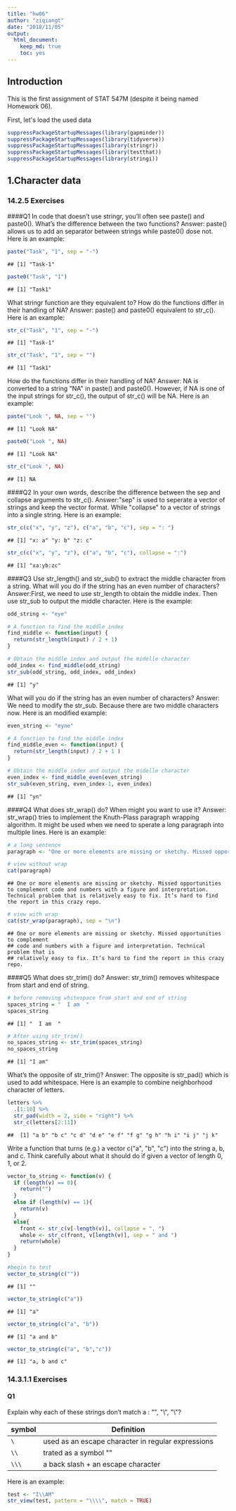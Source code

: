 ```yaml
---
title: "hw06"
author: "ziqiangt"
date: "2018/11/05"
output:
  html_document:
    keep_md: true
    toc: yes
---
```

## Introduction
This is the first assignment of STAT 547M (despite it being named Homework 06).

First, let's load the used data

```r
suppressPackageStartupMessages(library(gapminder))
suppressPackageStartupMessages(library(tidyverse))
suppressPackageStartupMessages(library(stringr))
suppressPackageStartupMessages(library(testthat))
suppressPackageStartupMessages(library(stringi))
```


## 1.Character data
### 14.2.5 Exercises
####Q1
In code that doesn’t use stringr, you’ll often see paste() and paste0(). What’s the difference between the two functions? 
Answer: paste() allows us to add an separator between strings while paste0() dose not. Here is an example:

```r
paste("Task", "1", sep = "-")
```

```
## [1] "Task-1"
```

```r
paste0("Task", "1")
```

```
## [1] "Task1"
```

What stringr function are they equivalent to? How do the functions differ in their handling of NA?
Answer: paste() and paste0() equivalent to str_c(). Here is an example:

```r
str_c("Task", "1", sep = "-") 
```

```
## [1] "Task-1"
```

```r
str_c("Task", "1", sep = "")
```

```
## [1] "Task1"
```

How do the functions differ in their handling of NA?
Answer: NA is converted to a string "NA" in paste() and paste0(). However, if NA is one of the input strings for str_c(), the output of str_c() will be NA. Here is an example:

```r
paste("Look ", NA, sep = "")
```

```
## [1] "Look NA"
```

```r
paste0("Look ", NA)
```

```
## [1] "Look NA"
```

```r
str_c("Look ", NA)
```

```
## [1] NA
```

####Q2
In your own words, describe the difference between the sep and collapse arguments to str_c().
Answer:"sep" is used to seperate a vector of strings and keep the vector format. While "collapse" to a vector of strings into a single string. Here is an example:

```r
str_c(c("x", "y", "z"), c("a", "b", "c"), sep = ": ")
```

```
## [1] "x: a" "y: b" "z: c"
```

```r
str_c(c("x", "y", "z"), c("a", "b", "c"), collapse = ":")
```

```
## [1] "xa:yb:zc"
```

####Q3
Use str_length() and str_sub() to extract the middle character from a string. What will you do if the string has an even number of characters?
Answer:First, we need to use str_length to obtain the middle index. Then use str_sub to output the middle character. Here is the example:

```r
odd_string <- "eye"

# A function to find the middle index
find_middle <- function(input) {
  return(str_length(input) / 2 + 1)
}

# Obtain the middle index and output the midelle character
odd_index <- find_middle(odd_string) 
str_sub(odd_string, odd_index, odd_index)
```

```
## [1] "y"
```

What will you do if the string has an even number of characters?
Answer: We need to modify the str_sub. Because there are two middle characters now. Here is an modified example:

```r
even_string <- "eyne"

# A function to find the middle index
find_middle_even <- function(input) {
  return(str_length(input) / 2 + 1 )
}

# Obtain the middle index and output the midelle character
even_index <- find_middle_even(even_string) 
str_sub(even_string, even_index-1, even_index)
```

```
## [1] "yn"
```


####Q4
What does str_wrap() do? When might you want to use it?
Answer: str_wrap() tries to implement the Knuth-Plass paragraph wrapping algorithm. It might be used when we need to sperate a long paragraph into multiple lines. Here is an example:

```r
# a long sentence 
paragraph <- "One or more elements are missing or sketchy. Missed opportunities to complement code and numbers with a figure and interpretation. Technical problem that is relatively easy to fix. It’s hard to find the report in this crazy repo."

# view without wrap
cat(paragraph)
```

```
## One or more elements are missing or sketchy. Missed opportunities to complement code and numbers with a figure and interpretation. Technical problem that is relatively easy to fix. It’s hard to find the report in this crazy repo.
```

```r
# view with wrap
cat(str_wrap(paragraph), sep = "\n")
```

```
## One or more elements are missing or sketchy. Missed opportunities to complement
## code and numbers with a figure and interpretation. Technical problem that is
## relatively easy to fix. It’s hard to find the report in this crazy repo.
```

####Q5
What does str_trim() do? 
Answer: str_trim() removes whitespace from start and end of string. 

```r
# before removing whitespace from start and end of string
spaces_string = "  I am  "
spaces_string
```

```
## [1] "  I am  "
```

```r
# After using str_trim() 
no_spaces_string <- str_trim(spaces_string)
no_spaces_string
```

```
## [1] "I am"
```

What’s the opposite of str_trim()?
Answer: The opposite is str_pad() which is used to add whitespace. Here is an example to combine neighborhood character of letters.

```r
letters %>%
  .[1:10] %>% 
  str_pad(width = 2, side = "right") %>%
  str_c(letters[2:11])
```

```
##  [1] "a b" "b c" "c d" "d e" "e f" "f g" "g h" "h i" "i j" "j k"
```

Write a function that turns (e.g.) a vector c("a", "b", "c") into the string a, b, and c. Think carefully about what it should do if given a vector of length 0, 1, or 2.

```r
vector_to_string <- function(v) {
  if (length(v) == 0){
    return("")
  }
  else if (length(v) == 1){
    return(v)
  }
  else{
    front <- str_c(v[-length(v)], collapse = ", ")
    whole <- str_c(front, v[length(v)], sep = " and ")
    return(whole)
  }
}

#begin to test
vector_to_string(c(""))
```

```
## [1] ""
```

```r
vector_to_string(c("a"))
```

```
## [1] "a"
```

```r
vector_to_string(c("a", "b"))
```

```
## [1] "a and b"
```

```r
vector_to_string(c("a", "b","c"))
```

```
## [1] "a, b and c"
```

### 14.3.1.1 Exercises
#### Q1
Explain why each of these strings don’t match a \: "\", "\\", "\\\"?

symbol | Definition
----------------|------------------
   `\`      |  used as an escape character in regular expressions
   `\\`     | trated as a symbol "\"
   `\\\`    | a back slash + an escape character
   
Here is an example:

```r
test <- "I\\AM"
str_view(test, pattern = "\\\\", match = TRUE)
```

<!--html_preserve--><div id="htmlwidget-975a4ce65b35e681f42a" style="width:960px;height:100%;" class="str_view html-widget"></div>
<script type="application/json" data-for="htmlwidget-975a4ce65b35e681f42a">{"x":{"html":"<ul>\n  <li>I<span class='match'>\\<\/span>AM<\/li>\n<\/ul>"},"evals":[],"jsHooks":[]}</script><!--/html_preserve-->

####Q2
How would you match the sequence "'\?
Answer: Both ' and \ need to be escaped in regex.

```r
test <- "\"'\\AM"
test
```

```
## [1] "\"'\\AM"
```

```r
str_view(test, pattern = "\"\\'\\\\", match = TRUE)
```

<!--html_preserve--><div id="htmlwidget-1f06c33cce3008c18688" style="width:960px;height:100%;" class="str_view html-widget"></div>
<script type="application/json" data-for="htmlwidget-1f06c33cce3008c18688">{"x":{"html":"<ul>\n  <li><span class='match'>\"'\\<\/span>AM<\/li>\n<\/ul>"},"evals":[],"jsHooks":[]}</script><!--/html_preserve-->

####Q3
What patterns will the regular expression \..\..\.. match? How would you represent it as a string?
Answer: It match ".anycharacter.anycharacter.anycharacter"

```r
test <- "I.A.M.z...xxx"

str_view(test, pattern = "\\..\\..\\..", match = TRUE)
```

<!--html_preserve--><div id="htmlwidget-eeeeacf5ae6811b66cb8" style="width:960px;height:100%;" class="str_view html-widget"></div>
<script type="application/json" data-for="htmlwidget-eeeeacf5ae6811b66cb8">{"x":{"html":"<ul>\n  <li>I<span class='match'>.A.M.z<\/span>...xxx<\/li>\n<\/ul>"},"evals":[],"jsHooks":[]}</script><!--/html_preserve-->

### 14.3.2.1 Exercises
####Q1
How would you match the literal string "$^$"?
Answer: Both $ and ^ need to be escaped in regex.

```r
test <- "$^$, $$sssa"
str_view(test, pattern = "\\$\\^\\ $", match = TRUE)
```

<!--html_preserve--><div id="htmlwidget-8af5266038ad079db146" style="width:960px;height:100%;" class="str_view html-widget"></div>
<script type="application/json" data-for="htmlwidget-8af5266038ad079db146">{"x":{"html":"<ul>\n  <li><\/li>\n<\/ul>"},"evals":[],"jsHooks":[]}</script><!--/html_preserve-->

####Q2
Given the corpus of common words in stringr::words, create regular expressions that find all words that:

Start with “y”.

```r
str_view(stringr::words, pattern = "^y", match = TRUE)
```

<!--html_preserve--><div id="htmlwidget-e7499bed04caa1539ce6" style="width:960px;height:100%;" class="str_view html-widget"></div>
<script type="application/json" data-for="htmlwidget-e7499bed04caa1539ce6">{"x":{"html":"<ul>\n  <li><span class='match'>y<\/span>ear<\/li>\n  <li><span class='match'>y<\/span>es<\/li>\n  <li><span class='match'>y<\/span>esterday<\/li>\n  <li><span class='match'>y<\/span>et<\/li>\n  <li><span class='match'>y<\/span>ou<\/li>\n  <li><span class='match'>y<\/span>oung<\/li>\n<\/ul>"},"evals":[],"jsHooks":[]}</script><!--/html_preserve-->

End with “x”.

```r
str_view(stringr::words, pattern = "x$", match = TRUE)
```

<!--html_preserve--><div id="htmlwidget-17ff59308d4e99bf8320" style="width:960px;height:100%;" class="str_view html-widget"></div>
<script type="application/json" data-for="htmlwidget-17ff59308d4e99bf8320">{"x":{"html":"<ul>\n  <li>bo<span class='match'>x<\/span><\/li>\n  <li>se<span class='match'>x<\/span><\/li>\n  <li>si<span class='match'>x<\/span><\/li>\n  <li>ta<span class='match'>x<\/span><\/li>\n<\/ul>"},"evals":[],"jsHooks":[]}</script><!--/html_preserve-->

Are exactly three letters long. (Don’t cheat by using str_length()!)

```r
#There are too many matched words
#let's narrow down the search range to the head 20 words
str_view(stringr::words[1:20], pattern = "^.{3}$", match = TRUE)
```

<!--html_preserve--><div id="htmlwidget-505e9604bc61f1c0ff6b" style="width:960px;height:100%;" class="str_view html-widget"></div>
<script type="application/json" data-for="htmlwidget-505e9604bc61f1c0ff6b">{"x":{"html":"<ul>\n  <li><span class='match'>act<\/span><\/li>\n  <li><span class='match'>add<\/span><\/li>\n<\/ul>"},"evals":[],"jsHooks":[]}</script><!--/html_preserve-->

Have seven letters or more.

```r
#There are too many matched words
#let's narrow down the search range to the head 20 words
str_view(stringr::words[1:20], pattern = "^.{7,}$", match = TRUE)
```

<!--html_preserve--><div id="htmlwidget-a56d9c61a00ebf3962ea" style="width:960px;height:100%;" class="str_view html-widget"></div>
<script type="application/json" data-for="htmlwidget-a56d9c61a00ebf3962ea">{"x":{"html":"<ul>\n  <li><span class='match'>absolute<\/span><\/li>\n  <li><span class='match'>account<\/span><\/li>\n  <li><span class='match'>achieve<\/span><\/li>\n  <li><span class='match'>address<\/span><\/li>\n  <li><span class='match'>advertise<\/span><\/li>\n  <li><span class='match'>afternoon<\/span><\/li>\n<\/ul>"},"evals":[],"jsHooks":[]}</script><!--/html_preserve-->

###Exercises 14.3.3.1
####Q1
Create regular expressions to find all words that:

Start with a vowel.

```r
str_view(stringr::words, pattern = "^[aeiou]|[AEIOU]", match = TRUE)
```

<!--html_preserve--><div id="htmlwidget-066a9d8c706a23157e53" style="width:960px;height:100%;" class="str_view html-widget"></div>
<script type="application/json" data-for="htmlwidget-066a9d8c706a23157e53">{"x":{"html":"<ul>\n  <li><span class='match'>a<\/span><\/li>\n  <li><span class='match'>a<\/span>ble<\/li>\n  <li><span class='match'>a<\/span>bout<\/li>\n  <li><span class='match'>a<\/span>bsolute<\/li>\n  <li><span class='match'>a<\/span>ccept<\/li>\n  <li><span class='match'>a<\/span>ccount<\/li>\n  <li><span class='match'>a<\/span>chieve<\/li>\n  <li><span class='match'>a<\/span>cross<\/li>\n  <li><span class='match'>a<\/span>ct<\/li>\n  <li><span class='match'>a<\/span>ctive<\/li>\n  <li><span class='match'>a<\/span>ctual<\/li>\n  <li><span class='match'>a<\/span>dd<\/li>\n  <li><span class='match'>a<\/span>ddress<\/li>\n  <li><span class='match'>a<\/span>dmit<\/li>\n  <li><span class='match'>a<\/span>dvertise<\/li>\n  <li><span class='match'>a<\/span>ffect<\/li>\n  <li><span class='match'>a<\/span>fford<\/li>\n  <li><span class='match'>a<\/span>fter<\/li>\n  <li><span class='match'>a<\/span>fternoon<\/li>\n  <li><span class='match'>a<\/span>gain<\/li>\n  <li><span class='match'>a<\/span>gainst<\/li>\n  <li><span class='match'>a<\/span>ge<\/li>\n  <li><span class='match'>a<\/span>gent<\/li>\n  <li><span class='match'>a<\/span>go<\/li>\n  <li><span class='match'>a<\/span>gree<\/li>\n  <li><span class='match'>a<\/span>ir<\/li>\n  <li><span class='match'>a<\/span>ll<\/li>\n  <li><span class='match'>a<\/span>llow<\/li>\n  <li><span class='match'>a<\/span>lmost<\/li>\n  <li><span class='match'>a<\/span>long<\/li>\n  <li><span class='match'>a<\/span>lready<\/li>\n  <li><span class='match'>a<\/span>lright<\/li>\n  <li><span class='match'>a<\/span>lso<\/li>\n  <li><span class='match'>a<\/span>lthough<\/li>\n  <li><span class='match'>a<\/span>lways<\/li>\n  <li><span class='match'>a<\/span>merica<\/li>\n  <li><span class='match'>a<\/span>mount<\/li>\n  <li><span class='match'>a<\/span>nd<\/li>\n  <li><span class='match'>a<\/span>nother<\/li>\n  <li><span class='match'>a<\/span>nswer<\/li>\n  <li><span class='match'>a<\/span>ny<\/li>\n  <li><span class='match'>a<\/span>part<\/li>\n  <li><span class='match'>a<\/span>pparent<\/li>\n  <li><span class='match'>a<\/span>ppear<\/li>\n  <li><span class='match'>a<\/span>pply<\/li>\n  <li><span class='match'>a<\/span>ppoint<\/li>\n  <li><span class='match'>a<\/span>pproach<\/li>\n  <li><span class='match'>a<\/span>ppropriate<\/li>\n  <li><span class='match'>a<\/span>rea<\/li>\n  <li><span class='match'>a<\/span>rgue<\/li>\n  <li><span class='match'>a<\/span>rm<\/li>\n  <li><span class='match'>a<\/span>round<\/li>\n  <li><span class='match'>a<\/span>rrange<\/li>\n  <li><span class='match'>a<\/span>rt<\/li>\n  <li><span class='match'>a<\/span>s<\/li>\n  <li><span class='match'>a<\/span>sk<\/li>\n  <li><span class='match'>a<\/span>ssociate<\/li>\n  <li><span class='match'>a<\/span>ssume<\/li>\n  <li><span class='match'>a<\/span>t<\/li>\n  <li><span class='match'>a<\/span>ttend<\/li>\n  <li><span class='match'>a<\/span>uthority<\/li>\n  <li><span class='match'>a<\/span>vailable<\/li>\n  <li><span class='match'>a<\/span>ware<\/li>\n  <li><span class='match'>a<\/span>way<\/li>\n  <li><span class='match'>a<\/span>wful<\/li>\n  <li><span class='match'>e<\/span>ach<\/li>\n  <li><span class='match'>e<\/span>arly<\/li>\n  <li><span class='match'>e<\/span>ast<\/li>\n  <li><span class='match'>e<\/span>asy<\/li>\n  <li><span class='match'>e<\/span>at<\/li>\n  <li><span class='match'>e<\/span>conomy<\/li>\n  <li><span class='match'>e<\/span>ducate<\/li>\n  <li><span class='match'>e<\/span>ffect<\/li>\n  <li><span class='match'>e<\/span>gg<\/li>\n  <li><span class='match'>e<\/span>ight<\/li>\n  <li><span class='match'>e<\/span>ither<\/li>\n  <li><span class='match'>e<\/span>lect<\/li>\n  <li><span class='match'>e<\/span>lectric<\/li>\n  <li><span class='match'>e<\/span>leven<\/li>\n  <li><span class='match'>e<\/span>lse<\/li>\n  <li><span class='match'>e<\/span>mploy<\/li>\n  <li><span class='match'>e<\/span>ncourage<\/li>\n  <li><span class='match'>e<\/span>nd<\/li>\n  <li><span class='match'>e<\/span>ngine<\/li>\n  <li><span class='match'>e<\/span>nglish<\/li>\n  <li><span class='match'>e<\/span>njoy<\/li>\n  <li><span class='match'>e<\/span>nough<\/li>\n  <li><span class='match'>e<\/span>nter<\/li>\n  <li><span class='match'>e<\/span>nvironment<\/li>\n  <li><span class='match'>e<\/span>qual<\/li>\n  <li><span class='match'>e<\/span>special<\/li>\n  <li><span class='match'>e<\/span>urope<\/li>\n  <li><span class='match'>e<\/span>ven<\/li>\n  <li><span class='match'>e<\/span>vening<\/li>\n  <li><span class='match'>e<\/span>ver<\/li>\n  <li><span class='match'>e<\/span>very<\/li>\n  <li><span class='match'>e<\/span>vidence<\/li>\n  <li><span class='match'>e<\/span>xact<\/li>\n  <li><span class='match'>e<\/span>xample<\/li>\n  <li><span class='match'>e<\/span>xcept<\/li>\n  <li><span class='match'>e<\/span>xcuse<\/li>\n  <li><span class='match'>e<\/span>xercise<\/li>\n  <li><span class='match'>e<\/span>xist<\/li>\n  <li><span class='match'>e<\/span>xpect<\/li>\n  <li><span class='match'>e<\/span>xpense<\/li>\n  <li><span class='match'>e<\/span>xperience<\/li>\n  <li><span class='match'>e<\/span>xplain<\/li>\n  <li><span class='match'>e<\/span>xpress<\/li>\n  <li><span class='match'>e<\/span>xtra<\/li>\n  <li><span class='match'>e<\/span>ye<\/li>\n  <li><span class='match'>i<\/span>dea<\/li>\n  <li><span class='match'>i<\/span>dentify<\/li>\n  <li><span class='match'>i<\/span>f<\/li>\n  <li><span class='match'>i<\/span>magine<\/li>\n  <li><span class='match'>i<\/span>mportant<\/li>\n  <li><span class='match'>i<\/span>mprove<\/li>\n  <li><span class='match'>i<\/span>n<\/li>\n  <li><span class='match'>i<\/span>nclude<\/li>\n  <li><span class='match'>i<\/span>ncome<\/li>\n  <li><span class='match'>i<\/span>ncrease<\/li>\n  <li><span class='match'>i<\/span>ndeed<\/li>\n  <li><span class='match'>i<\/span>ndividual<\/li>\n  <li><span class='match'>i<\/span>ndustry<\/li>\n  <li><span class='match'>i<\/span>nform<\/li>\n  <li><span class='match'>i<\/span>nside<\/li>\n  <li><span class='match'>i<\/span>nstead<\/li>\n  <li><span class='match'>i<\/span>nsure<\/li>\n  <li><span class='match'>i<\/span>nterest<\/li>\n  <li><span class='match'>i<\/span>nto<\/li>\n  <li><span class='match'>i<\/span>ntroduce<\/li>\n  <li><span class='match'>i<\/span>nvest<\/li>\n  <li><span class='match'>i<\/span>nvolve<\/li>\n  <li><span class='match'>i<\/span>ssue<\/li>\n  <li><span class='match'>i<\/span>t<\/li>\n  <li><span class='match'>i<\/span>tem<\/li>\n  <li><span class='match'>o<\/span>bvious<\/li>\n  <li><span class='match'>o<\/span>ccasion<\/li>\n  <li><span class='match'>o<\/span>dd<\/li>\n  <li><span class='match'>o<\/span>f<\/li>\n  <li><span class='match'>o<\/span>ff<\/li>\n  <li><span class='match'>o<\/span>ffer<\/li>\n  <li><span class='match'>o<\/span>ffice<\/li>\n  <li><span class='match'>o<\/span>ften<\/li>\n  <li><span class='match'>o<\/span>kay<\/li>\n  <li><span class='match'>o<\/span>ld<\/li>\n  <li><span class='match'>o<\/span>n<\/li>\n  <li><span class='match'>o<\/span>nce<\/li>\n  <li><span class='match'>o<\/span>ne<\/li>\n  <li><span class='match'>o<\/span>nly<\/li>\n  <li><span class='match'>o<\/span>pen<\/li>\n  <li><span class='match'>o<\/span>perate<\/li>\n  <li><span class='match'>o<\/span>pportunity<\/li>\n  <li><span class='match'>o<\/span>ppose<\/li>\n  <li><span class='match'>o<\/span>r<\/li>\n  <li><span class='match'>o<\/span>rder<\/li>\n  <li><span class='match'>o<\/span>rganize<\/li>\n  <li><span class='match'>o<\/span>riginal<\/li>\n  <li><span class='match'>o<\/span>ther<\/li>\n  <li><span class='match'>o<\/span>therwise<\/li>\n  <li><span class='match'>o<\/span>ught<\/li>\n  <li><span class='match'>o<\/span>ut<\/li>\n  <li><span class='match'>o<\/span>ver<\/li>\n  <li><span class='match'>o<\/span>wn<\/li>\n  <li><span class='match'>u<\/span>nder<\/li>\n  <li><span class='match'>u<\/span>nderstand<\/li>\n  <li><span class='match'>u<\/span>nion<\/li>\n  <li><span class='match'>u<\/span>nit<\/li>\n  <li><span class='match'>u<\/span>nite<\/li>\n  <li><span class='match'>u<\/span>niversity<\/li>\n  <li><span class='match'>u<\/span>nless<\/li>\n  <li><span class='match'>u<\/span>ntil<\/li>\n  <li><span class='match'>u<\/span>p<\/li>\n  <li><span class='match'>u<\/span>pon<\/li>\n  <li><span class='match'>u<\/span>se<\/li>\n  <li><span class='match'>u<\/span>sual<\/li>\n<\/ul>"},"evals":[],"jsHooks":[]}</script><!--/html_preserve-->

That only contain consonants.

```r
str_view(stringr::words, pattern = "^[^aeiou]{1,}$", match = TRUE)
```

<!--html_preserve--><div id="htmlwidget-1c66a5ee5af874f6fb8b" style="width:960px;height:100%;" class="str_view html-widget"></div>
<script type="application/json" data-for="htmlwidget-1c66a5ee5af874f6fb8b">{"x":{"html":"<ul>\n  <li><span class='match'>by<\/span><\/li>\n  <li><span class='match'>dry<\/span><\/li>\n  <li><span class='match'>fly<\/span><\/li>\n  <li><span class='match'>mrs<\/span><\/li>\n  <li><span class='match'>try<\/span><\/li>\n  <li><span class='match'>why<\/span><\/li>\n<\/ul>"},"evals":[],"jsHooks":[]}</script><!--/html_preserve-->

End with ed, but not with eed.

```r
str_view(stringr::words, pattern = "[^e]e{1}d$", match = TRUE)
```

<!--html_preserve--><div id="htmlwidget-6554c23e65e79e911049" style="width:960px;height:100%;" class="str_view html-widget"></div>
<script type="application/json" data-for="htmlwidget-6554c23e65e79e911049">{"x":{"html":"<ul>\n  <li><span class='match'>bed<\/span><\/li>\n  <li>hund<span class='match'>red<\/span><\/li>\n  <li><span class='match'>red<\/span><\/li>\n<\/ul>"},"evals":[],"jsHooks":[]}</script><!--/html_preserve-->

End with ing or ise.

```r
str_view(stringr::words, pattern = "ing|ise$", match = TRUE)
```

<!--html_preserve--><div id="htmlwidget-f65c618e2590ff71e197" style="width:960px;height:100%;" class="str_view html-widget"></div>
<script type="application/json" data-for="htmlwidget-f65c618e2590ff71e197">{"x":{"html":"<ul>\n  <li>advert<span class='match'>ise<\/span><\/li>\n  <li>br<span class='match'>ing<\/span><\/li>\n  <li>dur<span class='match'>ing<\/span><\/li>\n  <li>even<span class='match'>ing<\/span><\/li>\n  <li>exerc<span class='match'>ise<\/span><\/li>\n  <li>k<span class='match'>ing<\/span><\/li>\n  <li>mean<span class='match'>ing<\/span><\/li>\n  <li>morn<span class='match'>ing<\/span><\/li>\n  <li>otherw<span class='match'>ise<\/span><\/li>\n  <li>pract<span class='match'>ise<\/span><\/li>\n  <li>ra<span class='match'>ise<\/span><\/li>\n  <li>real<span class='match'>ise<\/span><\/li>\n  <li>r<span class='match'>ing<\/span><\/li>\n  <li>r<span class='match'>ise<\/span><\/li>\n  <li>s<span class='match'>ing<\/span><\/li>\n  <li>s<span class='match'>ing<\/span>le<\/li>\n  <li>surpr<span class='match'>ise<\/span><\/li>\n  <li>th<span class='match'>ing<\/span><\/li>\n<\/ul>"},"evals":[],"jsHooks":[]}</script><!--/html_preserve-->

####Q2
Empirically verify the rule “i before e except after c”.

```r
# Rule “i before e except after c
high_subset <- str_subset(stringr::words, pattern = "[^c]ie|cei")
high_subset %>% knitr::kable()
```



|x          |
|:----------|
|achieve    |
|believe    |
|brief      |
|client     |
|die        |
|experience |
|field      |
|friend     |
|lie        |
|piece      |
|quiet      |
|receive    |
|tie        |
|view       |

```r
# The one which obey the rule
low_subset <- str_subset(stringr::words, pattern = "cie|[^c]ei")
low_subset %>% knitr::kable()
```



|x       |
|:-------|
|science |
|society |
|weigh   |

```r
# Test
if(length(high_subset) > length(low_subset))
  "Rule is correct"
```

```
## [1] "Rule is correct"
```

s “q” always followed by a “u”?

```r
#Find the words q is not followed by u
q_followed_u <- str_subset(stringr::words, pattern = "q[^u]")

#Test
test_that("“q” always followed by a “u”", {
  expect_more_than(1, length(q_followed_u))
})
```

Answer: Test passed

####Q4
Write a regular expression that matches a word if it’s probably written in British English, not American English.
Answer: According to [oxfordinternationalenglish](https://www.oxfordinternationalenglish.com/differences-in-british-and-american-spelling/),British English words ending in ‘our’ usually end in ‘or’ in American English. Here is an example:

```r
# Test vectors
test_words <- c("colour", "flavor", "humour", "labor", "neighbour")

# View results
str_view(test_words, pattern = "our", match = TRUE)
```

<!--html_preserve--><div id="htmlwidget-db03150d44a63e523622" style="width:960px;height:100%;" class="str_view html-widget"></div>
<script type="application/json" data-for="htmlwidget-db03150d44a63e523622">{"x":{"html":"<ul>\n  <li>col<span class='match'>our<\/span><\/li>\n  <li>hum<span class='match'>our<\/span><\/li>\n  <li>neighb<span class='match'>our<\/span><\/li>\n<\/ul>"},"evals":[],"jsHooks":[]}</script><!--/html_preserve-->

####Q5
Create a regular expression that will match telephone numbers as commonly written in your country.
Answer: In my country, China, the telephone number starts with +86 and have 11 digits (except +86) in total. 

```r
# Test vectors
test_words <- c("+8613777705661", "+16044888876", "+1605888876", "+861377770566")

# View results
str_view(test_words, pattern = "^\\+86[0-9]{11}", match = TRUE)
```

<!--html_preserve--><div id="htmlwidget-03c05e9daa718cdeb153" style="width:960px;height:100%;" class="str_view html-widget"></div>
<script type="application/json" data-for="htmlwidget-03c05e9daa718cdeb153">{"x":{"html":"<ul>\n  <li><span class='match'>+8613777705661<\/span><\/li>\n<\/ul>"},"evals":[],"jsHooks":[]}</script><!--/html_preserve-->

###Exercises 14.3.4.1
####Q1
Describe the equivalents of ?, +, * in {m,n} form.
Answer:

symbol | equivalent
----------------|------------------
   `?`      |  {0,1}
   `+`     |  {1,}
   `*`    | {0,}

####Q2
Describe in words what these regular expressions match: (read carefully to see if I’m using a regular expression or a string that defines a regular expression.)

symbol | match
----------------|------------------
   `^.*$ `      |  any strings
   `\\{.+\\}`     | {at least one character} for example: {a}, {abd}
   `\d{4}-\d{2}-\d{2}`    | matches in the format dddd-dd-dd, where d is digit. For example, "1111-22-33".
   '\\\\{4}'    | matches four back slashes

####Q3
Create regular expressions to find all words that:
Start with three consonants.

```r
str_view(stringr::words, pattern = "^[^aeoiu]{3,}", match = TRUE)
```

<!--html_preserve--><div id="htmlwidget-b5adba9ffd3f8f7b9f2b" style="width:960px;height:100%;" class="str_view html-widget"></div>
<script type="application/json" data-for="htmlwidget-b5adba9ffd3f8f7b9f2b">{"x":{"html":"<ul>\n  <li><span class='match'>Chr<\/span>ist<\/li>\n  <li><span class='match'>Chr<\/span>istmas<\/li>\n  <li><span class='match'>dry<\/span><\/li>\n  <li><span class='match'>fly<\/span><\/li>\n  <li><span class='match'>mrs<\/span><\/li>\n  <li><span class='match'>sch<\/span>eme<\/li>\n  <li><span class='match'>sch<\/span>ool<\/li>\n  <li><span class='match'>str<\/span>aight<\/li>\n  <li><span class='match'>str<\/span>ategy<\/li>\n  <li><span class='match'>str<\/span>eet<\/li>\n  <li><span class='match'>str<\/span>ike<\/li>\n  <li><span class='match'>str<\/span>ong<\/li>\n  <li><span class='match'>str<\/span>ucture<\/li>\n  <li><span class='match'>syst<\/span>em<\/li>\n  <li><span class='match'>thr<\/span>ee<\/li>\n  <li><span class='match'>thr<\/span>ough<\/li>\n  <li><span class='match'>thr<\/span>ow<\/li>\n  <li><span class='match'>try<\/span><\/li>\n  <li><span class='match'>typ<\/span>e<\/li>\n  <li><span class='match'>why<\/span><\/li>\n<\/ul>"},"evals":[],"jsHooks":[]}</script><!--/html_preserve-->

Have three or more vowels in a row.

```r
str_view(stringr::words, pattern = "[aeoiu]{3,}", match = TRUE)
```

<!--html_preserve--><div id="htmlwidget-84fd606d563bf5f48500" style="width:960px;height:100%;" class="str_view html-widget"></div>
<script type="application/json" data-for="htmlwidget-84fd606d563bf5f48500">{"x":{"html":"<ul>\n  <li>b<span class='match'>eau<\/span>ty<\/li>\n  <li>obv<span class='match'>iou<\/span>s<\/li>\n  <li>prev<span class='match'>iou<\/span>s<\/li>\n  <li>q<span class='match'>uie<\/span>t<\/li>\n  <li>ser<span class='match'>iou<\/span>s<\/li>\n  <li>var<span class='match'>iou<\/span>s<\/li>\n<\/ul>"},"evals":[],"jsHooks":[]}</script><!--/html_preserve-->

Have two or more vowel-consonant pairs in a row.

```r
str_view(stringr::words, pattern = "([aeoiu][^aeoiu]){3,}", match = TRUE)
```

<!--html_preserve--><div id="htmlwidget-2c05c631bcc57e9ca1b2" style="width:960px;height:100%;" class="str_view html-widget"></div>
<script type="application/json" data-for="htmlwidget-2c05c631bcc57e9ca1b2">{"x":{"html":"<ul>\n  <li><span class='match'>americ<\/span>a<\/li>\n  <li>b<span class='match'>enefit<\/span><\/li>\n  <li>b<span class='match'>usines<\/span>s<\/li>\n  <li>d<span class='match'>efinit<\/span>e<\/li>\n  <li>d<span class='match'>evelop<\/span><\/li>\n  <li>d<span class='match'>ocumen<\/span>t<\/li>\n  <li><span class='match'>econom<\/span>y<\/li>\n  <li><span class='match'>educat<\/span>e<\/li>\n  <li><span class='match'>eleven<\/span><\/li>\n  <li><span class='match'>evenin<\/span>g<\/li>\n  <li><span class='match'>eviden<\/span>ce<\/li>\n  <li>g<span class='match'>eneral<\/span><\/li>\n  <li>h<span class='match'>oliday<\/span><\/li>\n  <li>h<span class='match'>owever<\/span><\/li>\n  <li><span class='match'>imagin<\/span>e<\/li>\n  <li><span class='match'>operat<\/span>e<\/li>\n  <li><span class='match'>original<\/span><\/li>\n  <li>part<span class='match'>icular<\/span><\/li>\n  <li>p<span class='match'>olitic<\/span><\/li>\n  <li>p<span class='match'>ositiv<\/span>e<\/li>\n  <li>s<span class='match'>eparat<\/span>e<\/li>\n  <li>s<span class='match'>imilar<\/span><\/li>\n  <li>sp<span class='match'>ecific<\/span><\/li>\n  <li>t<span class='match'>elevis<\/span>ion<\/li>\n  <li>th<span class='match'>erefor<\/span>e<\/li>\n  <li><span class='match'>univer<\/span>sity<\/li>\n<\/ul>"},"evals":[],"jsHooks":[]}</script><!--/html_preserve-->

####Q4
Solve the beginner regexp crosswords at [this link](https://regexcrossword.com/challenges/beginner).
![](results.png)

###Exercises 14.3.5.1
####Q1
Describe, in words, what these expressions will match:

symbol | match
----------------|------------------
   (.)\1\1      |  match a character followed with \1\1. e.g. "x\1\1"
   "(.)(.)\\2\\1"     | match the two characters followed with and reversal. e.g. "xyyx" 
   `(..)\1`    | match a pair of characters followed with \1. e.g. "ab\1\1"
   "(.).\\1.\\1"    | match in the format "x anycharacter x anycharacter x". e.g. "abaxa"
   "(.)(.)(.).*\\3\\2\\1" | match three characters appears at the beginning, then follows by any characters (0 or more), then the reversal of the begining three characters. For example, "abcxxcba".

####Q2
Construct regular expressions to match words that:
Start and end with the same character.

```r
str_view(stringr::words, pattern = "^(.).*\\1$", match = TRUE)
```

<!--html_preserve--><div id="htmlwidget-e5e935e601b9480db7d1" style="width:960px;height:100%;" class="str_view html-widget"></div>
<script type="application/json" data-for="htmlwidget-e5e935e601b9480db7d1">{"x":{"html":"<ul>\n  <li><span class='match'>america<\/span><\/li>\n  <li><span class='match'>area<\/span><\/li>\n  <li><span class='match'>dad<\/span><\/li>\n  <li><span class='match'>dead<\/span><\/li>\n  <li><span class='match'>depend<\/span><\/li>\n  <li><span class='match'>educate<\/span><\/li>\n  <li><span class='match'>else<\/span><\/li>\n  <li><span class='match'>encourage<\/span><\/li>\n  <li><span class='match'>engine<\/span><\/li>\n  <li><span class='match'>europe<\/span><\/li>\n  <li><span class='match'>evidence<\/span><\/li>\n  <li><span class='match'>example<\/span><\/li>\n  <li><span class='match'>excuse<\/span><\/li>\n  <li><span class='match'>exercise<\/span><\/li>\n  <li><span class='match'>expense<\/span><\/li>\n  <li><span class='match'>experience<\/span><\/li>\n  <li><span class='match'>eye<\/span><\/li>\n  <li><span class='match'>health<\/span><\/li>\n  <li><span class='match'>high<\/span><\/li>\n  <li><span class='match'>knock<\/span><\/li>\n  <li><span class='match'>level<\/span><\/li>\n  <li><span class='match'>local<\/span><\/li>\n  <li><span class='match'>nation<\/span><\/li>\n  <li><span class='match'>non<\/span><\/li>\n  <li><span class='match'>rather<\/span><\/li>\n  <li><span class='match'>refer<\/span><\/li>\n  <li><span class='match'>remember<\/span><\/li>\n  <li><span class='match'>serious<\/span><\/li>\n  <li><span class='match'>stairs<\/span><\/li>\n  <li><span class='match'>test<\/span><\/li>\n  <li><span class='match'>tonight<\/span><\/li>\n  <li><span class='match'>transport<\/span><\/li>\n  <li><span class='match'>treat<\/span><\/li>\n  <li><span class='match'>trust<\/span><\/li>\n  <li><span class='match'>window<\/span><\/li>\n  <li><span class='match'>yesterday<\/span><\/li>\n<\/ul>"},"evals":[],"jsHooks":[]}</script><!--/html_preserve-->

Contain a repeated pair of letters (e.g. “church” contains “ch” repeated twice.)

```r
str_view(stringr::words, pattern = "(..).*\\1", match = TRUE)
```

<!--html_preserve--><div id="htmlwidget-d4069b8f10f3c6001866" style="width:960px;height:100%;" class="str_view html-widget"></div>
<script type="application/json" data-for="htmlwidget-d4069b8f10f3c6001866">{"x":{"html":"<ul>\n  <li>ap<span class='match'>propr<\/span>iate<\/li>\n  <li><span class='match'>church<\/span><\/li>\n  <li>c<span class='match'>ondition<\/span><\/li>\n  <li><span class='match'>decide<\/span><\/li>\n  <li><span class='match'>environmen<\/span>t<\/li>\n  <li>l<span class='match'>ondon<\/span><\/li>\n  <li>pa<span class='match'>ragra<\/span>ph<\/li>\n  <li>p<span class='match'>articular<\/span><\/li>\n  <li><span class='match'>photograph<\/span><\/li>\n  <li>p<span class='match'>repare<\/span><\/li>\n  <li>p<span class='match'>ressure<\/span><\/li>\n  <li>r<span class='match'>emem<\/span>ber<\/li>\n  <li><span class='match'>repre<\/span>sent<\/li>\n  <li><span class='match'>require<\/span><\/li>\n  <li><span class='match'>sense<\/span><\/li>\n  <li>the<span class='match'>refore<\/span><\/li>\n  <li>u<span class='match'>nderstand<\/span><\/li>\n  <li>w<span class='match'>hethe<\/span>r<\/li>\n<\/ul>"},"evals":[],"jsHooks":[]}</script><!--/html_preserve-->

Contain one letter repeated in at least three places (e.g. “eleven” contains three “e”s.)

```r
str_view(stringr::words, pattern = "(.).*\\1.*\\1", match = TRUE)
```

<!--html_preserve--><div id="htmlwidget-888df8b392ed1d0d714e" style="width:960px;height:100%;" class="str_view html-widget"></div>
<script type="application/json" data-for="htmlwidget-888df8b392ed1d0d714e">{"x":{"html":"<ul>\n  <li>a<span class='match'>pprop<\/span>riate<\/li>\n  <li><span class='match'>availa<\/span>ble<\/li>\n  <li>b<span class='match'>elieve<\/span><\/li>\n  <li>b<span class='match'>etwee<\/span>n<\/li>\n  <li>bu<span class='match'>siness<\/span><\/li>\n  <li>d<span class='match'>egree<\/span><\/li>\n  <li>diff<span class='match'>erence<\/span><\/li>\n  <li>di<span class='match'>scuss<\/span><\/li>\n  <li><span class='match'>eleve<\/span>n<\/li>\n  <li>e<span class='match'>nvironmen<\/span>t<\/li>\n  <li><span class='match'>evidence<\/span><\/li>\n  <li><span class='match'>exercise<\/span><\/li>\n  <li><span class='match'>expense<\/span><\/li>\n  <li><span class='match'>experience<\/span><\/li>\n  <li><span class='match'>indivi<\/span>dual<\/li>\n  <li>p<span class='match'>aragra<\/span>ph<\/li>\n  <li>r<span class='match'>eceive<\/span><\/li>\n  <li>r<span class='match'>emembe<\/span>r<\/li>\n  <li>r<span class='match'>eprese<\/span>nt<\/li>\n  <li>t<span class='match'>elephone<\/span><\/li>\n  <li>th<span class='match'>erefore<\/span><\/li>\n  <li>t<span class='match'>omorro<\/span>w<\/li>\n<\/ul>"},"evals":[],"jsHooks":[]}</script><!--/html_preserve-->

### Exercises 14.4.2
#### Q1
For each of the following challenges, try solving it by using both a single regular expression, and a combination of multiple str_detect() calls.

Find all words that start or end with x.

```r
# single regular expression
str_subset(stringr::words, pattern = "^x|x$") %>% 
  knitr::kable(col.names = c("Single Regular Expression"))
```



|Single Regular Expression |
|:-------------------------|
|box                       |
|sex                       |
|six                       |
|tax                       |

```r
# multiple str_detect()
m1 <- str_detect(stringr::words, pattern = "^x")
m2 <- str_detect(stringr::words, pattern = "x$")

## show table
stringr::words %>% 
  `[`(m1 | m2) %>% 
  knitr::kable(col.names = c("Multiple str_detect()"))
```



|Multiple str_detect() |
|:---------------------|
|box                   |
|sex                   |
|six                   |
|tax                   |

Find all words that start with a vowel and end with a consonant.

```r
# single regular expression, here we just search first 10 rows
str_subset(stringr::words[1:10], pattern = "^[aeiou].*[^aeiou]$") %>% 
  knitr::kable(col.names = c("Single Regular Expression"))
```



|Single Regular Expression |
|:-------------------------|
|about                     |
|accept                    |
|account                   |
|across                    |
|act                       |

```r
# multiple str_detect(), here we just search first 10 rows
m1 <- str_detect(stringr::words[1:10], pattern = "^[aeiou].*")
m2 <- str_detect(stringr::words[1:10], pattern = "[^aeiou]$")

## show table
stringr::words[1:10] %>% 
  `[`(m1 & m2) %>% 
  knitr::kable(col.names = c("Multiple str_detect()"))
```



|Multiple str_detect() |
|:---------------------|
|about                 |
|accept                |
|account               |
|across                |
|act                   |

Are there any words that contain at least one of each different vowel?
Answer: In orer to use single regular expression, we need to wirte 5*4*3*2*1=120 conditions. For example, we need to match "abc"" disorderly. There are 6 conditions: abc, acd, bac, bca, cab, cba. It is therefore seems impossible to use a single regular expression to finish this question.
However, we could use "?=" which is a positive lookahead, a type of zero-width assertion to solve this problem.

```r
test_words <- c("eioua", "aaaaa", "abcde", "aeeiuuo", "eeeiuuuuo")

# single regular expression
str_subset(test_words, pattern = "(?=.*a.*)(?=.*e.*)(?=.*i.*)(?=.*o.*)(?=.*u.*)") %>% 
  knitr::kable(col.names = c("Single Regular Expression"))
```



|Single Regular Expression |
|:-------------------------|
|eioua                     |
|aeeiuuo                   |

```r
# multiple str_detect()
m1 <- str_detect(test_words, pattern = "(?=.*a.*)")
m2 <- str_detect(test_words, pattern = "(?=.*e.*)")
m3 <- str_detect(test_words, pattern = "(?=.*i.*)")
m4 <- str_detect(test_words, pattern = "(?=.*o.*)")
m5 <- str_detect(test_words, pattern = "(?=.*u.*)")

## show table
test_words %>% 
  `[`(m1 & m2 & m3 & m4 & m5) %>% 
  knitr::kable(col.names = c("Multiple str_detect()"))
```



|Multiple str_detect() |
|:---------------------|
|eioua                 |
|aeeiuuo               |

####Q2
What word has the highest number of vowels?

```r
# The highest number of vowels
max(str_count(stringr::words, "[aeiou]")) %>% 
  knitr::kable(col.names = c("Highest Number of Vowelss"))
```



| Highest Number of Vowelss|
|-------------------------:|
|                         5|

```r
# find the words with the highest number of vowels
num_vowels <- str_count(stringr::words, "[aeiou]")

stringr::words %>% 
  `[`(num_vowels == max(num_vowels)) %>% 
  knitr::kable(col.names = c("Detected Words"))
```



|Detected Words |
|:--------------|
|appropriate    |
|associate      |
|available      |
|colleague      |
|encourage      |
|experience     |
|individual     |
|television     |

What word has the highest proportion of vowels? (Hint: what is the denominator?)

```r
#  find highest proportion of vowels
portion_vowels <- str_count(stringr::words, "[aeiou]")/str_length(stringr::words)

stringr::words %>% 
  `[`(portion_vowels == max(portion_vowels)) %>% 
  knitr::kable(col.names = c("Detected Words"))
```



|Detected Words |
|:--------------|
|a              |

### Exercises 14.4.3.1
#### Q1
In the previous example, you might have noticed that the regular expression matched “flickered”, which is not a colour. Modify the regex to fix the problem.

```r
# Example in book
colours <- c("red", "orange", "yellow", "green", "blue", "purple")
colour_match <- str_c(colours, collapse = "|")
colour_match
```

```
## [1] "red|orange|yellow|green|blue|purple"
```

```r
more <- sentences[str_count(sentences, colour_match) > 1]
str_view_all(more, colour_match)
```

<!--html_preserve--><div id="htmlwidget-9c23965789fff015ce21" style="width:960px;height:100%;" class="str_view html-widget"></div>
<script type="application/json" data-for="htmlwidget-9c23965789fff015ce21">{"x":{"html":"<ul>\n  <li>It is hard to erase <span class='match'>blue<\/span> or <span class='match'>red<\/span> ink.<\/li>\n  <li>The <span class='match'>green<\/span> light in the brown box flicke<span class='match'>red<\/span>.<\/li>\n  <li>The sky in the west is tinged with <span class='match'>orange<\/span> <span class='match'>red<\/span>.<\/li>\n<\/ul>"},"evals":[],"jsHooks":[]}</script><!--/html_preserve-->

It can been seen that flickered is also be matched. Thus, we need to define the word boundary. Here is the modifed one:

```r
boundary_colour_match <- str_c("\\b", colour_match, "\\b")

modified <- sentences[str_count(sentences, boundary_colour_match) > 1]
str_view_all(modified, colour_match)
```

<!--html_preserve--><div id="htmlwidget-900bca218200459673a3" style="width:960px;height:100%;" class="str_view html-widget"></div>
<script type="application/json" data-for="htmlwidget-900bca218200459673a3">{"x":{"html":"<ul>\n  <li>It is hard to erase <span class='match'>blue<\/span> or <span class='match'>red<\/span> ink.<\/li>\n  <li>The sky in the west is tinged with <span class='match'>orange<\/span> <span class='match'>red<\/span>.<\/li>\n<\/ul>"},"evals":[],"jsHooks":[]}</script><!--/html_preserve-->

#### Q2
From the Harvard sentences data, extract:
The first word from each sentence.

```r
first_words <- str_extract(sentences[1:10], pattern = "[a-zA-Z']+")  
  
tibble(sentences[1:10], first_words) %>% 
  knitr::kable(col.names = c("Selected Sentences", "First Word"))
```



Selected Sentences                            First Word 
--------------------------------------------  -----------
The birch canoe slid on the smooth planks.    The        
Glue the sheet to the dark blue background.   Glue       
It's easy to tell the depth of a well.        It's       
These days a chicken leg is a rare dish.      These      
Rice is often served in round bowls.          Rice       
The juice of lemons makes fine punch.         The        
The box was thrown beside the parked truck.   The        
The hogs were fed chopped corn and garbage.   The        
Four hours of steady work faced us.           Four       
Large size in stockings is hard to sell.      Large      

All words ending in ing.

```r
str_view(sentences, pattern = "[A-Za-z]+ing\\b", match = TRUE)
```

<!--html_preserve--><div id="htmlwidget-d46e47ea83400092eb22" style="width:960px;height:100%;" class="str_view html-widget"></div>
<script type="application/json" data-for="htmlwidget-d46e47ea83400092eb22">{"x":{"html":"<ul>\n  <li>The source of the huge river is the clear <span class='match'>spring<\/span>.<\/li>\n  <li>A pot of tea helps to pass the <span class='match'>evening<\/span>.<\/li>\n  <li>It snowed, rained, and hailed the same <span class='match'>morning<\/span>.<\/li>\n  <li>Take the <span class='match'>winding<\/span> path to reach the lake.<\/li>\n  <li>What joy there is in <span class='match'>living<\/span>.<\/li>\n  <li>A <span class='match'>king<\/span> ruled the state in the early days.<\/li>\n  <li><span class='match'>Adding<\/span> fast leads to wrong sums.<\/li>\n  <li>A saw is a tool used for <span class='match'>making<\/span> boards.<\/li>\n  <li>Both lost their lives in the <span class='match'>raging<\/span> storm.<\/li>\n  <li>The two met while <span class='match'>playing<\/span> on the sand.<\/li>\n  <li>The horn of the car woke the <span class='match'>sleeping<\/span> cop.<\/li>\n  <li>The pearl was worn in a thin silver <span class='match'>ring<\/span>.<\/li>\n  <li>See the cat <span class='match'>glaring<\/span> at the scared mouse.<\/li>\n  <li>Bail the boat, to stop it from <span class='match'>sinking<\/span>.<\/li>\n  <li>Feel the heat of the weak <span class='match'>dying<\/span> flame.<\/li>\n  <li><span class='match'>Bring<\/span> your problems to the wise chief.<\/li>\n  <li>Clothes and <span class='match'>lodging<\/span> are free to new men.<\/li>\n  <li>A <span class='match'>filing<\/span> case is now hard to buy.<\/li>\n  <li>Wood is best for <span class='match'>making<\/span> toys and blocks.<\/li>\n  <li>The sky that <span class='match'>morning<\/span> was clear and bright blue.<\/li>\n  <li>She has st smart way of <span class='match'>wearing<\/span> clothes.<\/li>\n  <li><span class='match'>Bring<\/span> your best compass to the third class.<\/li>\n  <li>A blue crane is a tall <span class='match'>wading<\/span> bird.<\/li>\n  <li>Jazz and <span class='match'>swing<\/span> fans like fast music.<\/li>\n  <li>The map had an X that meant <span class='match'>nothing<\/span>.<\/li>\n  <li>The gold <span class='match'>ring<\/span> fits only a pierced ear.<\/li>\n  <li>It is late <span class='match'>morning<\/span> on the old wall clock.<\/li>\n  <li>Let's all join as we <span class='match'>sing<\/span> the last chorus.<\/li>\n  <li>The quick fox jumped on the <span class='match'>sleeping<\/span> cat.<\/li>\n  <li>Try to trace the fine lines of the <span class='match'>painting<\/span>.<\/li>\n  <li>A ripe plum is fit for a <span class='match'>king<\/span>'s palate.<\/li>\n  <li>This plank was made for <span class='match'>walking<\/span> on.<\/li>\n  <li>North winds <span class='match'>bring<\/span> colds and fevers.<\/li>\n  <li>It takes heat to <span class='match'>bring<\/span> out the odor.<\/li>\n  <li>We now have a new base for <span class='match'>shipping<\/span>.<\/li>\n  <li>Seed is needed to plant the <span class='match'>spring<\/span> corn.<\/li>\n  <li>Say it slow!y but make it <span class='match'>ring<\/span> clear.<\/li>\n  <li>He wheeled the bike past. the <span class='match'>winding<\/span> road.<\/li>\n  <li>The case was <span class='match'>puzzling<\/span> to the old and wise.<\/li>\n  <li>The odor of <span class='match'>spring<\/span> makes young hearts jump.<\/li>\n  <li>The black trunk fell from the <span class='match'>landing<\/span>.<\/li>\n  <li>A <span class='match'>thing<\/span> of small note can cause despair.<\/li>\n  <li>She was <span class='match'>waiting<\/span> at my front lawn.<\/li>\n  <li>Stop <span class='match'>whistling<\/span> and watch the boys march.<\/li>\n  <li>Set the piece here and say <span class='match'>nothing<\/span>.<\/li>\n  <li>The team with the best <span class='match'>timing<\/span> looks good.<\/li>\n  <li>The sink is the <span class='match'>thing<\/span> in which we pile dishes.<\/li>\n  <li>Calves thrive on tender <span class='match'>spring<\/span> grass.<\/li>\n  <li>The first part of the plan needs <span class='match'>changing<\/span>.<\/li>\n  <li>The steady drip is worse than a <span class='match'>drenching<\/span> rain.<\/li>\n  <li>A stuffed chair slipped from the <span class='match'>moving<\/span> van.<\/li>\n  <li>Stop and stare at the hard <span class='match'>working<\/span> man.<\/li>\n  <li>A gold <span class='match'>ring<\/span> will please most any girl.<\/li>\n<\/ul>"},"evals":[],"jsHooks":[]}</script><!--/html_preserve-->

All plurals.

```r
# Just match the first 10 rows
str_view(sentences[1:10], pattern = "\\b[A-Za-z]{3,}e{0,1}s{1}\\b", match = TRUE)
```

<!--html_preserve--><div id="htmlwidget-febcfe24d3e1d7535627" style="width:960px;height:100%;" class="str_view html-widget"></div>
<script type="application/json" data-for="htmlwidget-febcfe24d3e1d7535627">{"x":{"html":"<ul>\n  <li>The birch canoe slid on the smooth <span class='match'>planks<\/span>.<\/li>\n  <li>These <span class='match'>days<\/span> a chicken leg is a rare dish.<\/li>\n  <li>Rice is often served in round <span class='match'>bowls<\/span>.<\/li>\n  <li>The juice of <span class='match'>lemons<\/span> makes fine punch.<\/li>\n  <li>The <span class='match'>hogs<\/span> were fed chopped corn and garbage.<\/li>\n  <li>Four <span class='match'>hours<\/span> of steady work faced us.<\/li>\n  <li>Large size in <span class='match'>stockings<\/span> is hard to sell.<\/li>\n<\/ul>"},"evals":[],"jsHooks":[]}</script><!--/html_preserve-->


###Exercises 14.4.4.1
####Q1
Find all words that come after a “number” like “one”, “two”, “three” etc. Pull out both the number and the word.

```r
# we assume we just have 0-10 number
numbers = c("zero","one","two","three","four","five","six","seven","eight","nine",
         "ten")

# collapse all nums using "|""
pattern <- str_c(numbers, collapse = "|")

# redesign the pattern to find the after word
pattern <- str_c(" (", pattern, ") ([a-zA-Z])+ ")

str_view(sentences[1:100], pattern = pattern, match = TRUE)
```

<!--html_preserve--><div id="htmlwidget-a6cb02ab15b2ea3cadfc" style="width:960px;height:100%;" class="str_view html-widget"></div>
<script type="application/json" data-for="htmlwidget-a6cb02ab15b2ea3cadfc">{"x":{"html":"<ul>\n  <li>The rope will bind the<span class='match'> seven books <\/span>at once.<\/li>\n  <li>The<span class='match'> two met <\/span>while playing on the sand.<\/li>\n  <li>There are more than<span class='match'> two factors <\/span>here.<\/li>\n<\/ul>"},"evals":[],"jsHooks":[]}</script><!--/html_preserve-->

####Q2
Find all contractions. Separate out the pieces before and after the apostrophe.

```r
# Find the sentences meeting the requirement
pattern <- str_c("([a-zA-Z])+", "'", "([a-zA-Z])+")
filter_sentences <- sentences[str_detect(sentences, pattern = pattern)]

# Keep the  the pieces before and after the apostrophe part and remove '
contractions <- str_extract_all(filter_sentences, pattern = pattern, simplify = TRUE)
pieces <- str_split(contractions, pattern = "'", simplify = TRUE)

# show results as a table
data.frame(filter_sentences, pieces) %>% 
 knitr::kable(col.names = c("Sentences with Contractions", "Before Apostrophe", "After Apostrophe"))
```



Sentences with Contractions                    Before Apostrophe   After Apostrophe 
---------------------------------------------  ------------------  -----------------
It's easy to tell the depth of a well.         It                  s                
The soft cushion broke the man's fall.         man                 s                
Open the crate but don't break the glass.      don                 t                
Add the store's account to the last cent.      store               s                
The beam dropped down on the workmen's head.   workmen             s                
Let's all join as we sing the last chorus.     Let                 s                
The copper bowl shone in the sun's rays.       sun                 s                
A child's wit saved the day for us.            child               s                
A ripe plum is fit for a king's palate.        king                s                
It's a dense crowd in two distinct ways.       It                  s                
We don't get much money but we have fun.       don                 t                
Ripe pears are fit for a queen's table.        queen               s                
We don't like to admit our small faults.       don                 t                
Dig deep in the earth for pirate's gold.       pirate              s                
She saw a cat in the neighbor's house.         neighbor            s                

### 14.4.5.1 Exercises
#### Q1
Replace all forward slashes in a string with backslashes.

```r
test_strings <- c("I/AM", "It/OK") %>% 
  str_replace("/", "\\\\")
test_strings
```

```
## [1] "I\\AM"  "It\\OK"
```

#### Q2
Implement a simple version of str_to_lower() using replace_all().

```r
test_strings <- c("I/AM", "It/OK") %>% 
  str_replace_all( c("A"="a", "B"="b", "C"="c", "D"="d", "E"="e", "F"="f", "G"="g", "H"="h", "I"="i", "J"="j", "K"="k", "L"="l", "M"="m", "N"="n", "O"="o", "P"="p", "Q"="q", "R"="r", "S"="s", "T"="t", "U"="u", "V"="v", "W"="w", "X"="x", "Y"="y", "Z"="z"))

test_strings
```

```
## [1] "i/am"  "it/ok"
```

#### Q3
Switch the first and last letters in words.

```r
switch <- str_replace(stringr::words, 
                      pattern = "([a-zA-Z])([a-zA-Z]*)([a-zA-Z]$)", 
                      replacement = "\\3\\2\\1")

# show some of the words
switch %>% 
  head(10) %>% 
  knitr::kable(col.names = "Switch results")
```



|Switch results |
|:--------------|
|a              |
|ebla           |
|tboua          |
|ebsoluta       |
|tccepa         |
|tccouna        |
|echieva        |
|scrosa         |
|tca            |
|ectiva         |

Which of those strings are still words?
Answer: We can use "intersect" to find two sets that they have in common.

```r
intersect(stringr::words, switch) %>% 
  head(10) %>% 
  knitr::kable(col.names = "Still Words")
```



|Still Words |
|:-----------|
|a           |
|america     |
|area        |
|dad         |
|dead        |
|deal        |
|dear        |
|depend      |
|dog         |
|educate     |

### Exercises 14.4.6.1
#### Q1
Split up a string like "apples, pears, and bananas" into individual components.

```r
test_string <- c("apples, pears, and bananas")

# use str_split() with boundary(word)
str_split(test_string, boundary("word"))[[1]] %>% 
  knitr::kable(col.names = c("Individual Components"))
```



|Individual Components |
|:---------------------|
|apples                |
|pears                 |
|and                   |
|bananas               |

#### Q2
Why is it better to split up by boundary("word") than " "?


